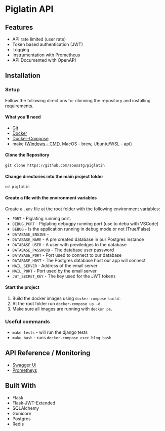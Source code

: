 # Piglatin API

## Features

- API rate limited (user rate)
- Token based authentication (JWT)
- Logging
- Instrumentation with Prometheus
- API Documented with OpenAPI

## Installation

### Setup

Follow the following directions for clonning the repository and installing requirements.

#### What you'll need

- [Git](https://git-scm.com/)
- [Docker](https://www.docker.com/)
- [Docker-Compose](https://docs.docker.com/compose/)
- make ([Windows - CMD](http://gnuwin32.sourceforge.net/packages/make.htm), MacOS - brew, Ubuntu/WSL - apt)

#### Clone the Repository

```
git clone https://github.com/sousatg/piglatin
```

#### Change directories into the main project folder

```
cd piglatin
```

#### Create a file with the environment variables

Create a `.env` file at the root folder with the following environment variables:

- `PORT` - Piglating running port.
- `DEBUG_PORT` - Piglating debugpy running port (use to debu with VSCode)
- `DEBUG` - Is the application running in debug mode or not (True/False)
- `DATABASE_ENGINE` -
- `DATABASE_NAME` - A pre created database in our Postgres instance
- `DATABASE_USER` - A user with previledges to the database
- `DATABASE_PASSWORD` - The database user password
- `DATABASE_PORT` - Port used to connect to our database
- `DATABASE_HOST` - The Postgres database host our app will connect
- `MAIL_SERVER` - Address of the email server
- `MAIL_PORT` - Port used by the email server
- `JWT_SECRET_KEY` - The key used for the JWT tokens

#### Start the project

1. Build the docker images using `docker-compose build`.
2. At the root folder run `docker-compose up -d`.
3. Make sure all images are running with `docker ps`.

### Useful commands

- `make tests` - will run the django tests
- `make bash` - runs `docker-compose exec blog bash`

## API Reference / Monitoring

- [Swagger UI](http://localhost:5001)
- [Prometheys](http://localhost:9090)

## Built With

- Flask
- Flask-JWT-Extended
- SQLAlchemy
- Gunicorn
- Postgres
- Redis
